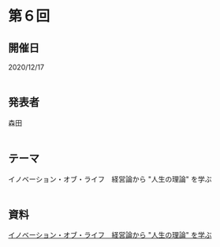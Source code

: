 # 第６回  
## 開催日  
2020/12/17  
<br>

## 発表者  
森田  
<br>

## テーマ  
イノベーション・オブ・ライフ　経営論から "人生の理論" を学ぶ  
<br>

## 資料  
[イノベーション・オブ・ライフ　経営論から "人生の理論" を学ぶ](https://tachibanahajime.github.io/group/no6/no6.pdf "第６回")  
<br>